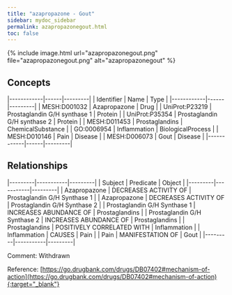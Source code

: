 ```yaml
---
title: "azapropazone - Gout"
sidebar: mydoc_sidebar
permalink: azapropazonegout.html
toc: false 
---
```


{% include image.html url="azapropazonegout.png" file="azapropazonegout.png" alt="azapropazonegout" %}

## Concepts

|------------|------|---------|
| Identifier | Name | Type    |
|------------|------|---------|
| MESH:D001032 | Azapropazone | Drug |
| UniProt:P23219 | Prostaglandin G/H synthase 1 | Protein |
| UniProt:P35354 | Prostaglandin G/H synthase 2 | Protein |
| MESH:D011453 | Prostaglandins | ChemicalSubstance |
| GO:0006954 | Inflammation | BiologicalProcess |
| MESH:D010146 | Pain | Disease |
| MESH:D006073 | Gout | Disease |
|------------|------|---------|

## Relationships

|---------|-----------|---------|
| Subject | Predicate | Object  |
|---------|-----------|---------|
| Azapropazone | DECREASES ACTIVITY OF | Prostaglandin G/H Synthase 1 |
| Azapropazone | DECREASES ACTIVITY OF | Prostaglandin G/H Synthase 2 |
| Prostaglandin G/H Synthase 1 | INCREASES ABUNDANCE OF | Prostaglandins |
| Prostaglandin G/H Synthase 2 | INCREASES ABUNDANCE OF | Prostaglandins |
| Prostaglandins | POSITIVELY CORRELATED WITH | Inflammation |
| Inflammation | CAUSES | Pain |
| Pain | MANIFESTATION OF | Gout |
|---------|-----------|---------|

Comment: Withdrawn

Reference: [https://go.drugbank.com/drugs/DB07402#mechanism-of-action](https://go.drugbank.com/drugs/DB07402#mechanism-of-action){:target="_blank"}
